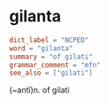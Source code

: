 # gilanta

``` toml
dict_label = "NCPED"
word = "gilanta"
summary = "of gilati"
grammar_comment = "mfn"
see_also = ["gilati"]
```

(\~antī)n. of gilati

